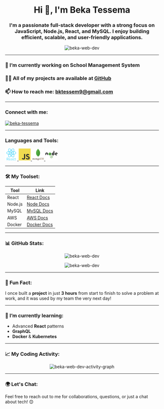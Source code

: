 <h1 align="center">Hi 👋, I'm Beka Tessema</h1>
<h3 align="center">
  I'm a passionate full-stack developer with a strong focus on JavaScript, Node.js, React, and MySQL. I enjoy building efficient, scalable, and user-friendly applications.
</h3>

<p align="center">
  <img src="https://komarev.com/ghpvc/?username=beka-web-dev&label=Profile%20views&color=0e75b6&style=flat" alt="beka-web-dev" />
</p>

---

### 🔭 I’m currently working on **School Management System**

### 👨‍💻 All of my projects are available at [GitHub](https://github.com/beka-web-dev)

### 📫 How to reach me: **bktessem9@gmail.com**

---

<h3 align="left">Connect with me:</h3>
<p align="left">
  <a href="https://linkedin.com/in/beka-tessema" target="_blank">
    <img align="center" src="https://raw.githubusercontent.com/rahuldkjain/github-profile-readme-generator/master/src/images/icons/Social/linked-in-alt.svg" alt="beka-tessema" height="30" width="40" />
  </a>
  <!-- Add other social links here -->
</p>

---

<h3 align="left">Languages and Tools:</h3>
<p align="left">
  <!-- Add a few more icons and tools to make it more interactive -->
  <a href="https://reactjs.org/" target="_blank" rel="noreferrer">
    <img src="https://raw.githubusercontent.com/devicons/devicon/master/icons/react/react-original-wordmark.svg" alt="react" width="40" height="40"/>
  </a>
  <a href="https://developer.mozilla.org/en-US/docs/Web/JavaScript" target="_blank" rel="noreferrer">
    <img src="https://raw.githubusercontent.com/devicons/devicon/master/icons/javascript/javascript-original.svg" alt="javascript" width="40" height="40"/>
  </a>
  <a href="https://www.mongodb.com/" target="_blank" rel="noreferrer">
    <img src="https://raw.githubusercontent.com/devicons/devicon/master/icons/mongodb/mongodb-original-wordmark.svg" alt="mongodb" width="40" height="40"/>
  </a>
  <a href="https://nodejs.org" target="_blank" rel="noreferrer">
    <img src="https://raw.githubusercontent.com/devicons/devicon/master/icons/nodejs/nodejs-original-wordmark.svg" alt="nodejs" width="40" height="40"/>
  </a>
  <!-- Add more icons here -->
</p>

---

### 🛠️ My Toolset:

| Tool | Link |
| ---- | ---- |
| React | [React Docs](https://reactjs.org) |
| Node.js | [Node Docs](https://nodejs.org) |
| MySQL | [MySQL Docs](https://www.mysql.com/) |
| AWS | [AWS Docs](https://aws.amazon.com) |
| Docker | [Docker Docs](https://www.docker.com) |

---

### 📊 GitHub Stats:

<p align="center">
  <img src="https://github-readme-stats.vercel.app/api/top-langs?username=beka-web-dev&show_icons=true&locale=en&layout=compact&theme=radical" alt="beka-web-dev" />
</p>

<p align="center">
  <img src="https://github-readme-streak-stats.herokuapp.com/?user=beka-web-dev&theme=radical" alt="beka-web-dev" />
</p>

---

### 🎉 Fun Fact:

I once built a **project** in just **3 hours** from start to finish to solve a problem at work, and it was used by my team the very next day!

---

### 🌱 I’m currently learning:

- Advanced **React** patterns
- **GraphQL**
- **Docker** & **Kubernetes**
  
---

### 📈 My Coding Activity:

<!-- Add activity graphs if you'd like to showcase your contributions -->
<p align="center">
  <img src="https://github-readme-activity-graph.cyclic.app/graph?username=beka-web-dev&bg_color=000000&color=36bcf7&line=36bcf7&point=00ff00&area=true" alt="beka-web-dev-activity-graph" />
</p>

---

### 🌍 Let's Chat:

Feel free to reach out to me for collaborations, questions, or just a chat about tech! 😊
